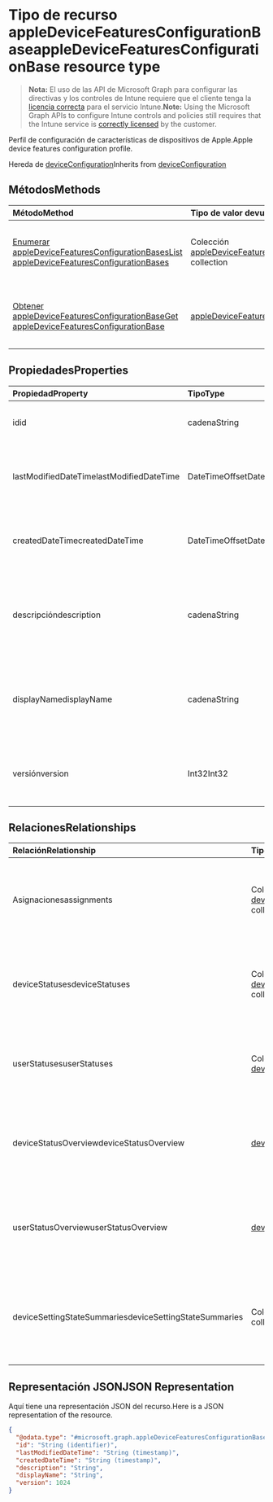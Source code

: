 # <a name="appledevicefeaturesconfigurationbase-resource-type"></a><span data-ttu-id="4b7ed-101">Tipo de recurso appleDeviceFeaturesConfigurationBase</span><span class="sxs-lookup"><span data-stu-id="4b7ed-101">appleDeviceFeaturesConfigurationBase resource type</span></span>

> <span data-ttu-id="4b7ed-102">**Nota:** El uso de las API de Microsoft Graph para configurar las directivas y los controles de Intune requiere que el cliente tenga la [licencia correcta](https://go.microsoft.com/fwlink/?linkid=839381) para el servicio Intune.</span><span class="sxs-lookup"><span data-stu-id="4b7ed-102">**Note:** Using the Microsoft Graph APIs to configure Intune controls and policies still requires that the Intune service is [correctly licensed](https://go.microsoft.com/fwlink/?linkid=839381) by the customer.</span></span>

<span data-ttu-id="4b7ed-103">Perfil de configuración de características de dispositivos de Apple.</span><span class="sxs-lookup"><span data-stu-id="4b7ed-103">Apple device features configuration profile.</span></span>

<span data-ttu-id="4b7ed-104">Hereda de [deviceConfiguration](../resources/intune_deviceconfig_deviceconfiguration.md)</span><span class="sxs-lookup"><span data-stu-id="4b7ed-104">Inherits from [deviceConfiguration](../resources/intune_deviceconfig_deviceconfiguration.md)</span></span>

## <a name="methods"></a><span data-ttu-id="4b7ed-105">Métodos</span><span class="sxs-lookup"><span data-stu-id="4b7ed-105">Methods</span></span>
|<span data-ttu-id="4b7ed-106">Método</span><span class="sxs-lookup"><span data-stu-id="4b7ed-106">Method</span></span>|<span data-ttu-id="4b7ed-107">Tipo de valor devuelto</span><span class="sxs-lookup"><span data-stu-id="4b7ed-107">Return Type</span></span>|<span data-ttu-id="4b7ed-108">Descripción</span><span class="sxs-lookup"><span data-stu-id="4b7ed-108">Description</span></span>|
|:---|:---|:---|
|[<span data-ttu-id="4b7ed-109">Enumerar appleDeviceFeaturesConfigurationBases</span><span class="sxs-lookup"><span data-stu-id="4b7ed-109">List appleDeviceFeaturesConfigurationBases</span></span>](../api/intune_deviceconfig_appledevicefeaturesconfigurationbase_list.md)|<span data-ttu-id="4b7ed-110">Colección [appleDeviceFeaturesConfigurationBase](../resources/intune_deviceconfig_appledevicefeaturesconfigurationbase.md)</span><span class="sxs-lookup"><span data-stu-id="4b7ed-110">[appleDeviceFeaturesConfigurationBase](../resources/intune_deviceconfig_appledevicefeaturesconfigurationbase.md) collection</span></span>|<span data-ttu-id="4b7ed-111">Enumere las propiedades y las relaciones de los objetos [appleDeviceFeaturesConfigurationBase](../resources/intune_deviceconfig_appledevicefeaturesconfigurationbase.md).</span><span class="sxs-lookup"><span data-stu-id="4b7ed-111">List properties and relationships of the [appleDeviceFeaturesConfigurationBase](../resources/intune_deviceconfig_appledevicefeaturesconfigurationbase.md) objects.</span></span>|
|[<span data-ttu-id="4b7ed-112">Obtener appleDeviceFeaturesConfigurationBase</span><span class="sxs-lookup"><span data-stu-id="4b7ed-112">Get appleDeviceFeaturesConfigurationBase</span></span>](../api/intune_deviceconfig_appledevicefeaturesconfigurationbase_get.md)|[<span data-ttu-id="4b7ed-113">appleDeviceFeaturesConfigurationBase</span><span class="sxs-lookup"><span data-stu-id="4b7ed-113">appleDeviceFeaturesConfigurationBase</span></span>](../resources/intune_deviceconfig_appledevicefeaturesconfigurationbase.md)|<span data-ttu-id="4b7ed-114">Lea las propiedades y las relaciones del objeto [appleDeviceFeaturesConfigurationBase](../resources/intune_deviceconfig_appledevicefeaturesconfigurationbase.md).</span><span class="sxs-lookup"><span data-stu-id="4b7ed-114">Read properties and relationships of the [appleDeviceFeaturesConfigurationBase](../resources/intune_deviceconfig_appledevicefeaturesconfigurationbase.md) object.</span></span>|

## <a name="properties"></a><span data-ttu-id="4b7ed-115">Propiedades</span><span class="sxs-lookup"><span data-stu-id="4b7ed-115">Properties</span></span>
|<span data-ttu-id="4b7ed-116">Propiedad</span><span class="sxs-lookup"><span data-stu-id="4b7ed-116">Property</span></span>|<span data-ttu-id="4b7ed-117">Tipo</span><span class="sxs-lookup"><span data-stu-id="4b7ed-117">Type</span></span>|<span data-ttu-id="4b7ed-118">Descripción</span><span class="sxs-lookup"><span data-stu-id="4b7ed-118">Description</span></span>|
|:---|:---|:---|
|<span data-ttu-id="4b7ed-119">id</span><span class="sxs-lookup"><span data-stu-id="4b7ed-119">id</span></span>|<span data-ttu-id="4b7ed-120">cadena</span><span class="sxs-lookup"><span data-stu-id="4b7ed-120">String</span></span>|<span data-ttu-id="4b7ed-121">Clave de la entidad.</span><span class="sxs-lookup"><span data-stu-id="4b7ed-121">Key of the entity.</span></span> <span data-ttu-id="4b7ed-122">Heredado de [deviceConfiguration](../resources/intune_deviceconfig_deviceconfiguration.md)</span><span class="sxs-lookup"><span data-stu-id="4b7ed-122">Inherited from [deviceConfiguration](../resources/intune_deviceconfig_deviceconfiguration.md)</span></span>|
|<span data-ttu-id="4b7ed-123">lastModifiedDateTime</span><span class="sxs-lookup"><span data-stu-id="4b7ed-123">lastModifiedDateTime</span></span>|<span data-ttu-id="4b7ed-124">DateTimeOffset</span><span class="sxs-lookup"><span data-stu-id="4b7ed-124">DateTimeOffset</span></span>|<span data-ttu-id="4b7ed-125">Fecha y hora en la que se modificó el objeto por última vez.</span><span class="sxs-lookup"><span data-stu-id="4b7ed-125">DateTime the object was last modified.</span></span> <span data-ttu-id="4b7ed-126">Heredado de [deviceConfiguration](../resources/intune_deviceconfig_deviceconfiguration.md)</span><span class="sxs-lookup"><span data-stu-id="4b7ed-126">Inherited from [deviceConfiguration](../resources/intune_deviceconfig_deviceconfiguration.md)</span></span>|
|<span data-ttu-id="4b7ed-127">createdDateTime</span><span class="sxs-lookup"><span data-stu-id="4b7ed-127">createdDateTime</span></span>|<span data-ttu-id="4b7ed-128">DateTimeOffset</span><span class="sxs-lookup"><span data-stu-id="4b7ed-128">DateTimeOffset</span></span>|<span data-ttu-id="4b7ed-129">Fecha y hora en la que se creó el objeto.</span><span class="sxs-lookup"><span data-stu-id="4b7ed-129">DateTime the object was created.</span></span> <span data-ttu-id="4b7ed-130">Heredado de [deviceConfiguration](../resources/intune_deviceconfig_deviceconfiguration.md)</span><span class="sxs-lookup"><span data-stu-id="4b7ed-130">Inherited from [deviceConfiguration](../resources/intune_deviceconfig_deviceconfiguration.md)</span></span>|
|<span data-ttu-id="4b7ed-131">descripción</span><span class="sxs-lookup"><span data-stu-id="4b7ed-131">description</span></span>|<span data-ttu-id="4b7ed-132">cadena</span><span class="sxs-lookup"><span data-stu-id="4b7ed-132">String</span></span>|<span data-ttu-id="4b7ed-133">Descripción proporcionada por el administrador de la configuración del dispositivo.</span><span class="sxs-lookup"><span data-stu-id="4b7ed-133">Admin provided description of the Device Configuration.</span></span> <span data-ttu-id="4b7ed-134">Heredado de [deviceConfiguration](../resources/intune_deviceconfig_deviceconfiguration.md)</span><span class="sxs-lookup"><span data-stu-id="4b7ed-134">Inherited from [deviceConfiguration](../resources/intune_deviceconfig_deviceconfiguration.md)</span></span>|
|<span data-ttu-id="4b7ed-135">displayName</span><span class="sxs-lookup"><span data-stu-id="4b7ed-135">displayName</span></span>|<span data-ttu-id="4b7ed-136">cadena</span><span class="sxs-lookup"><span data-stu-id="4b7ed-136">String</span></span>|<span data-ttu-id="4b7ed-137">Nombre proporcionado por el administrador de la configuración del dispositivo.</span><span class="sxs-lookup"><span data-stu-id="4b7ed-137">Admin provided name of the device configuration.</span></span> <span data-ttu-id="4b7ed-138">Heredado de [deviceConfiguration](../resources/intune_deviceconfig_deviceconfiguration.md)</span><span class="sxs-lookup"><span data-stu-id="4b7ed-138">Inherited from [deviceConfiguration](../resources/intune_deviceconfig_deviceconfiguration.md)</span></span>|
|<span data-ttu-id="4b7ed-139">versión</span><span class="sxs-lookup"><span data-stu-id="4b7ed-139">version</span></span>|<span data-ttu-id="4b7ed-140">Int32</span><span class="sxs-lookup"><span data-stu-id="4b7ed-140">Int32</span></span>|<span data-ttu-id="4b7ed-141">Versión de la configuración del dispositivo.</span><span class="sxs-lookup"><span data-stu-id="4b7ed-141">Version of the device configuration.</span></span> <span data-ttu-id="4b7ed-142">Heredado de [deviceConfiguration](../resources/intune_deviceconfig_deviceconfiguration.md)</span><span class="sxs-lookup"><span data-stu-id="4b7ed-142">Inherited from [deviceConfiguration](../resources/intune_deviceconfig_deviceconfiguration.md)</span></span>|

## <a name="relationships"></a><span data-ttu-id="4b7ed-143">Relaciones</span><span class="sxs-lookup"><span data-stu-id="4b7ed-143">Relationships</span></span>
|<span data-ttu-id="4b7ed-144">Relación</span><span class="sxs-lookup"><span data-stu-id="4b7ed-144">Relationship</span></span>|<span data-ttu-id="4b7ed-145">Tipo</span><span class="sxs-lookup"><span data-stu-id="4b7ed-145">Type</span></span>|<span data-ttu-id="4b7ed-146">Descripción</span><span class="sxs-lookup"><span data-stu-id="4b7ed-146">Description</span></span>|
|:---|:---|:---|
|<span data-ttu-id="4b7ed-147">Asignaciones</span><span class="sxs-lookup"><span data-stu-id="4b7ed-147">assignments</span></span>|<span data-ttu-id="4b7ed-148">Colección [deviceConfigurationAssignment](../resources/intune_deviceconfig_deviceconfigurationassignment.md)</span><span class="sxs-lookup"><span data-stu-id="4b7ed-148">[deviceConfigurationAssignment](../resources/intune_deviceconfig_deviceconfigurationassignment.md) collection</span></span>|<span data-ttu-id="4b7ed-149">La lista de tareas para el perfil de configuración del dispositivo.</span><span class="sxs-lookup"><span data-stu-id="4b7ed-149">The list of assignments for the device configuration profile.</span></span> <span data-ttu-id="4b7ed-150">Heredado de [deviceConfiguration](../resources/intune_deviceconfig_deviceconfiguration.md)</span><span class="sxs-lookup"><span data-stu-id="4b7ed-150">Inherited from [deviceConfiguration](../resources/intune_deviceconfig_deviceconfiguration.md)</span></span>|
|<span data-ttu-id="4b7ed-151">deviceStatuses</span><span class="sxs-lookup"><span data-stu-id="4b7ed-151">deviceStatuses</span></span>|<span data-ttu-id="4b7ed-152">Colección [deviceConfigurationDeviceStatus](../resources/intune_deviceconfig_deviceconfigurationdevicestatus.md)</span><span class="sxs-lookup"><span data-stu-id="4b7ed-152">[deviceConfigurationDeviceStatus](../resources/intune_deviceconfig_deviceconfigurationdevicestatus.md) collection</span></span>|<span data-ttu-id="4b7ed-153">Estado de instalación de configuración del dispositivo por dispositivo.</span><span class="sxs-lookup"><span data-stu-id="4b7ed-153">Device configuration installation status by device.</span></span> <span data-ttu-id="4b7ed-154">Heredado de [deviceConfiguration](../resources/intune_deviceconfig_deviceconfiguration.md)</span><span class="sxs-lookup"><span data-stu-id="4b7ed-154">Inherited from [deviceConfiguration](../resources/intune_deviceconfig_deviceconfiguration.md)</span></span>|
|<span data-ttu-id="4b7ed-155">userStatuses</span><span class="sxs-lookup"><span data-stu-id="4b7ed-155">userStatuses</span></span>|<span data-ttu-id="4b7ed-156">Colección [deviceConfigurationUserStatus](../resources/intune_deviceconfig_deviceconfigurationuserstatus.md)</span><span class="sxs-lookup"><span data-stu-id="4b7ed-156">[deviceConfigurationUserStatus](../resources/intune_deviceconfig_deviceconfigurationuserstatus.md) collection</span></span>|<span data-ttu-id="4b7ed-157">Estado de instalación de configuración de dispositivo por usuario.</span><span class="sxs-lookup"><span data-stu-id="4b7ed-157">Device configuration installation status by user.</span></span> <span data-ttu-id="4b7ed-158">Heredado de [deviceConfiguration](../resources/intune_deviceconfig_deviceconfiguration.md)</span><span class="sxs-lookup"><span data-stu-id="4b7ed-158">Inherited from [deviceConfiguration](../resources/intune_deviceconfig_deviceconfiguration.md)</span></span>|
|<span data-ttu-id="4b7ed-159">deviceStatusOverview</span><span class="sxs-lookup"><span data-stu-id="4b7ed-159">deviceStatusOverview</span></span>|[<span data-ttu-id="4b7ed-160">deviceConfigurationDeviceOverview</span><span class="sxs-lookup"><span data-stu-id="4b7ed-160">deviceConfigurationDeviceOverview</span></span>](../resources/intune_deviceconfig_deviceconfigurationdeviceoverview.md)|<span data-ttu-id="4b7ed-161">Información general sobre el estado de dispositivos de la configuración de dispositivo Heredado de [deviceConfiguration](../resources/intune_deviceconfig_deviceconfiguration.md)</span><span class="sxs-lookup"><span data-stu-id="4b7ed-161">Device Configuration devices status overview Inherited from [deviceConfiguration](../resources/intune_deviceconfig_deviceconfiguration.md)</span></span>|
|<span data-ttu-id="4b7ed-162">userStatusOverview</span><span class="sxs-lookup"><span data-stu-id="4b7ed-162">userStatusOverview</span></span>|[<span data-ttu-id="4b7ed-163">deviceConfigurationUserOverview</span><span class="sxs-lookup"><span data-stu-id="4b7ed-163">deviceConfigurationUserOverview</span></span>](../resources/intune_deviceconfig_deviceconfigurationuseroverview.md)|<span data-ttu-id="4b7ed-164">Información general sobre el estado de usuarios de la configuración de dispositivo Heredado de [deviceConfiguration](../resources/intune_deviceconfig_deviceconfiguration.md)</span><span class="sxs-lookup"><span data-stu-id="4b7ed-164">Device Configuration users status overview Inherited from [deviceConfiguration](../resources/intune_deviceconfig_deviceconfiguration.md)</span></span>|
|<span data-ttu-id="4b7ed-165">deviceSettingStateSummaries</span><span class="sxs-lookup"><span data-stu-id="4b7ed-165">deviceSettingStateSummaries</span></span>|<span data-ttu-id="4b7ed-166">Colección [settingStateDeviceSummary](../resources/intune_deviceconfig_settingstatedevicesummary.md)</span><span class="sxs-lookup"><span data-stu-id="4b7ed-166">[settingStateDeviceSummary](../resources/intune_deviceconfig_settingstatedevicesummary.md) collection</span></span>|<span data-ttu-id="4b7ed-167">Resumen de dispositivo sobre el estado de configuración de la configuración de dispositivo Heredado de [deviceConfiguration](../resources/intune_deviceconfig_deviceconfiguration.md)</span><span class="sxs-lookup"><span data-stu-id="4b7ed-167">Device Configuration Setting State Device Summary Inherited from [deviceConfiguration](../resources/intune_deviceconfig_deviceconfiguration.md)</span></span>|

## <a name="json-representation"></a><span data-ttu-id="4b7ed-168">Representación JSON</span><span class="sxs-lookup"><span data-stu-id="4b7ed-168">JSON Representation</span></span>
<span data-ttu-id="4b7ed-169">Aquí tiene una representación JSON del recurso.</span><span class="sxs-lookup"><span data-stu-id="4b7ed-169">Here is a JSON representation of the resource.</span></span>
<!-- {
  "blockType": "resource",
  "keyProperty": "id",
  "@odata.type": "microsoft.graph.appleDeviceFeaturesConfigurationBase"
}
-->
``` json
{
  "@odata.type": "#microsoft.graph.appleDeviceFeaturesConfigurationBase",
  "id": "String (identifier)",
  "lastModifiedDateTime": "String (timestamp)",
  "createdDateTime": "String (timestamp)",
  "description": "String",
  "displayName": "String",
  "version": 1024
}
```



